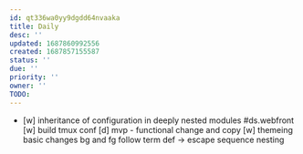 ```yaml
---
id: qt336wa0yy9dgdd64nvaaka
title: Daily
desc: ''
updated: 1687860992556
created: 1687857155587
status: ''
due: ''
priority: ''
owner: ''
TODO:
---
```


- [w] inheritance of configuration in deeply nested modules #ds.webfront
    [w] build tmux conf
      [d] mvp - functional change and copy
      [w] themeing basic changes
        bg and fg follow term def
        -> escape sequence nesting